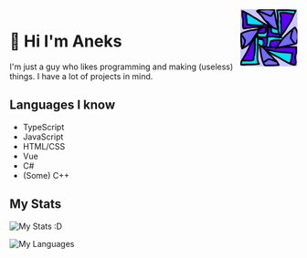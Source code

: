 <img src="icon.png" align="right" width="100px" height="100px"/>

# 🌈 Hi I'm Aneks

I'm just a guy who likes programming and making (useless) things.
I have a lot of projects in mind.

## Languages I know

- TypeScript
- JavaScript
- HTML/CSS
- Vue
- C#
- (Some) C++

## My Stats

![My Stats :D](https://github-readme-stats.vercel.app/api?username=Aneks1&theme=dark)

![My Languages](https://github-readme-stats.vercel.app/api/top-langs/?username=Aneks1&theme=dark)
